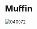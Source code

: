 # Muffin
![040072](https://user-images.githubusercontent.com/50277379/140736331-84edb445-56dc-4e39-88b9-a65a3839d065.jpg)
